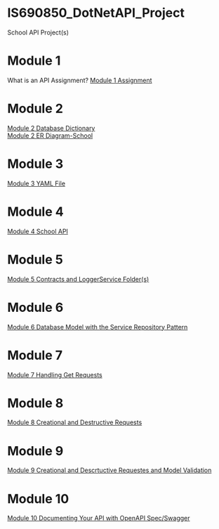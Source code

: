 # IS690850_DotNetAPI_Project
School API Project(s)

# Module 1
What is an API Assignment? 
[Module 1 Assignment](https://github.com/jderfer31/IS690850_DotNetAPI_Project/blob/Module_1/Module_1_API_Assignment.md)

# Module 2
[Module 2 Database Dictionary](https://github.com/jderfer31/IS690850_DotNetAPI_Project/blob/Module_2/Database%20Dictionary.pdf)\
[Module 2 ER Diagram-School](https://github.com/jderfer31/IS690850_DotNetAPI_Project/blob/Module_2/ER%20Diagram%20-%20School.pdf)

# Module 3
[Module 3 YAML File](https://github.com/jderfer31/IS690850_DotNetAPI_Project/blob/Module_3/openapi.yaml)

# Module 4
[Module 4 School API](https://github.com/jderfer31/IS690850_DotNetAPI_Project/tree/master/SchoolAPI)

# Module 5
[Module 5 Contracts and LoggerService Folder(s)](https://github.com/jderfer31/IS690850_DotNetAPI_Project/tree/Module_5)

# Module 6
[Module 6 Database Model with the Service Repository Pattern](https://github.com/jderfer31/IS690850_DotNetAPI_Project/tree/Module_6)

# Module 7
[Module 7 Handling Get Requests](https://github.com/jderfer31/IS690850_DotNetAPI_Project/tree/Module_7)

# Module 8
[Module 8 Creational and Destructive Requests](https://github.com/jderfer31/IS690850_DotNetAPI_Project/tree/Module_8)

# Module 9
[Module 9 Creational and Descrtuctive Requestes and Model Validation](https://github.com/jderfer31/IS690850_DotNetAPI_Project/tree/Module_9)

# Module 10
[Module 10 Documenting Your API with OpenAPI Spec/Swagger](https://github.com/jderfer31/IS690850_DotNetAPI_Project/tree/Module_10/SchoolAPI)
